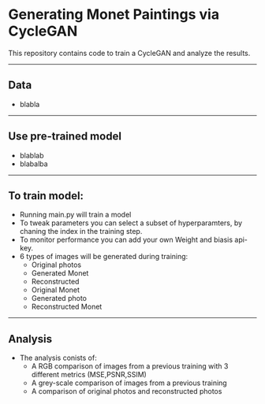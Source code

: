 # Generating Monet Paintings via CycleGAN
This repository contains code to train a CycleGAN and analyze the results.

-----------
## Data 
- blabla
--------

## Use pre-trained model
- blablab
- blabalba
--------
## To train model: 
- Running main.py will train a model
- To tweak parameters you can select a subset of hyperparamters, by chaning the 
  index in the training step. 
- To monitor performance you can add your own Weight and biasis api-key. 
- 6 types of images will be generated during training:
  - Original photos
  - Generated Monet
  - Reconstructed 
  - Original Monet
  - Generated photo
  - Reconstructed Monet


-------
## Analysis
- The analysis conists of: 
  - A RGB comparison of images from a previous training with 3 different metrics 
    (MSE,PSNR,SSIM)
  - A grey-scale comparison of images from a previous training
  - A comparison of original photos and reconstructed photos 
